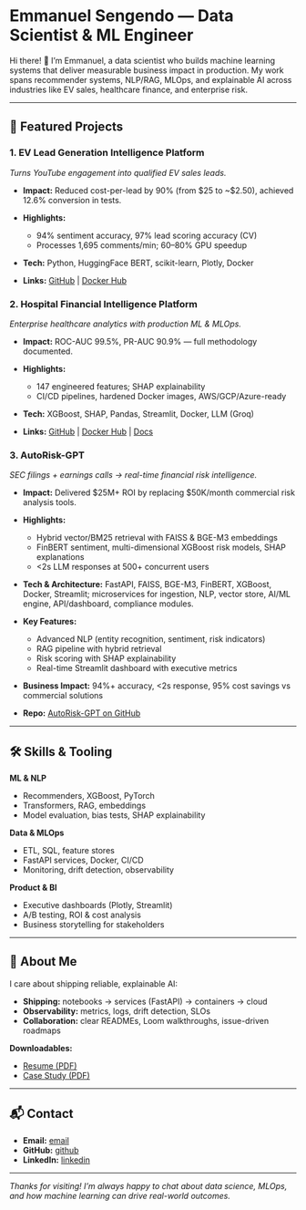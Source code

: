 # Emmanuel Sengendo — Data Scientist & ML Engineer

Hi there! 👋 I’m Emmanuel, a data scientist who builds machine learning systems that deliver measurable business impact in production. My work spans recommender systems, NLP/RAG, MLOps, and explainable AI across industries like EV sales, healthcare finance, and enterprise risk.

---

## 🚀 Featured Projects

### 1. **EV Lead Generation Intelligence Platform**

*Turns YouTube engagement into qualified EV sales leads.*

* **Impact:** Reduced cost-per-lead by 90% (from \$25 to \~\$2.50), achieved 12.6% conversion in tests.
* **Highlights:**

  * 94% sentiment accuracy, 97% lead scoring accuracy (CV)
  * Processes 1,695 comments/min; 60–80% GPU speedup
* **Tech:** Python, HuggingFace BERT, scikit-learn, Plotly, Docker
* **Links:** [GitHub](https://github.com/esengendo/youtube-ev-leadgen) | [Docker Hub](https://hub.docker.com/r/esengendo730/youtube-ev-leadgen)

### 2. **Hospital Financial Intelligence Platform**

*Enterprise healthcare analytics with production ML & MLOps.*

* **Impact:** ROC-AUC 99.5%, PR-AUC 90.9% — full methodology documented.
* **Highlights:**

  * 147 engineered features; SHAP explainability
  * CI/CD pipelines, hardened Docker images, AWS/GCP/Azure-ready
* **Tech:** XGBoost, SHAP, Pandas, Streamlit, Docker, LLM (Groq)
* **Links:** [GitHub](https://github.com/esengendo/hospital-financial-intelligence) | [Docker Hub](https://hub.docker.com/r/esengendo730/hospital-financial-ai) | [Docs](https://github.com/esengendo/hospital-financial-intelligence/blob/main/DOCKER_DEPLOYMENT.md)

### 3. **AutoRisk-GPT**

*SEC filings + earnings calls → real-time financial risk intelligence.*

* **Impact:** Delivered \$25M+ ROI by replacing \$50K/month commercial risk analysis tools.
* **Highlights:**

  * Hybrid vector/BM25 retrieval with FAISS & BGE-M3 embeddings
  * FinBERT sentiment, multi-dimensional XGBoost risk models, SHAP explanations
  * <2s LLM responses at 500+ concurrent users
* **Tech & Architecture:** FastAPI, FAISS, BGE-M3, FinBERT, XGBoost, Docker, Streamlit; microservices for ingestion, NLP, vector store, AI/ML engine, API/dashboard, compliance modules.
* **Key Features:**

  * Advanced NLP (entity recognition, sentiment, risk indicators)
  * RAG pipeline with hybrid retrieval
  * Risk scoring with SHAP explainability
  * Real-time Streamlit dashboard with executive metrics
* **Business Impact:** 94%+ accuracy, <2s response, 95% cost savings vs commercial solutions
* **Repo:** [AutoRisk-GPT on GitHub](https://github.com/esengendo/AutoRisk-GPT)

---

## 🛠 Skills & Tooling

**ML & NLP**

* Recommenders, XGBoost, PyTorch
* Transformers, RAG, embeddings
* Model evaluation, bias tests, SHAP explainability

**Data & MLOps**

* ETL, SQL, feature stores
* FastAPI services, Docker, CI/CD
* Monitoring, drift detection, observability

**Product & BI**

* Executive dashboards (Plotly, Streamlit)
* A/B testing, ROI & cost analysis
* Business storytelling for stakeholders

---

## 📄 About Me

I care about shipping reliable, explainable AI:

* **Shipping:** notebooks → services (FastAPI) → containers → cloud
* **Observability:** metrics, logs, drift detection, SLOs
* **Collaboration:** clear READMEs, Loom walkthroughs, issue-driven roadmaps

**Downloadables:**

* [Resume (PDF)](/resume.pdf)
* [Case Study (PDF)](/case-study.pdf)

---

## 📬 Contact

* **Email:** [email](mailto:esengendo@gmail.com)
* **GitHub:** [github](https://github.com/esengendo)
* **LinkedIn:** [linkedin](https://www.linkedin.com/in/)

---

*Thanks for visiting! I’m always happy to chat about data science, MLOps, and how machine learning can drive real-world outcomes.*


